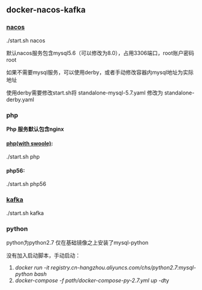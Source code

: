 ## docker-nacos-kafka

### [nacos](https://nacos.io/zh-cn/docs/quick-start-docker.html)
./start.sh nacos

默认nacos服务包含mysql5.6（可以修改为8.0），占用3306端口，root账户密码root

如果不需要mysql服务，可以使用derby，或者手动修改容器内mysql地址为实际地址

使用derby需要修改start.sh将 standalone-mysql-5.7.yaml 修改为 standalone-derby.yaml


### php
**Php 服务默认包含nginx**
#### [php(with swoole)](https://www.easyswoole.com/):
./start.sh php
#### php56:
./start.sh php56

### [kafka](https://hub.docker.com/r/wurstmeister/zookeeper)
./start.sh kafka

### python
python为python2.7 仅在基础镜像之上安装了mysql-python

没有加入启动脚本，手动启动：
1. *docker run -it registry.cn-hangzhou.aliyuncs.com/chs/python2.7:mysql-python bash*
2. *docker-compose -f path/docker-compose-py-2.7.yml up -d*ty

